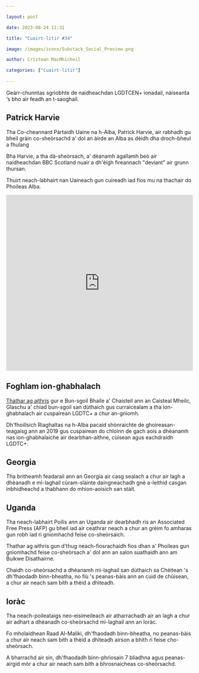 ```yaml
---

layout: post

date: 2023-08-24 11:31

title: "Cuairt-litir #34"

image: /images/icons/Substack_Social_Preview.png

author: Crìstean MacMhìcheil

categories: ["Cuairt-litir"]
  
---
```


Geàrr-chunntas sgrìobhte de naidheachdan LGDTCEN+ ionadail, nàiseanta ‘s bho air feadh an t-saoghail.

## Patrick Harvie

Tha Co-cheannard Pàrtaidh Uaine na h-Alba, Patrick Harvie, air rabhadh gu bheil gràin co-sheòrsachd a' dol an àirde an Alba as dèidh dha droch-bheul a fhulang

Bha Harvie, a tha dà-sheòrsach, a' dèanamh agallamh beò air naidheachdan BBC Scotland nuair a dh'èigh fireannach "deviant" air grunn thursan.

Thuirt neach-labhairt nan Uaineach gun cuireadh iad fios mu na thachair do Phoileas Alba.

<iframe width="100%" height="475" frameborder="0" src="https://www.bbc.co.uk/news/av-embeds/66584766/vpid/p0g890vh"></iframe>

## Foghlam ion-ghabhalach

[Thathar ag aithris](https://www.thenational.scot/news/23741392.first-school-scotland-embeds-lgbt-education-curriculum/) gur e Bun-sgoil Bhaile a' Chaisteil ann an Caisteal Mheilc, Glaschu a' chiad bun-sgoil san dùthaich gus curraicealam a tha ion-ghabhalach air cuspairean LGDTC+ a chur an-gnìomh.

Dh'fhoillsich Riaghaltas na h-Alba pacaid shònraichte de ghoireasan-teagaisg ann an 2019 gus cuspairean do chloinn de gach aois a dhèanamh nas ion-ghabhalaiche air dearbhan-aithne, cùisean agus eachdraidh LGDTC+.

## Georgia

Tha britheamh feadarail ann an Georgia air casg sealach a chur air lagh a dhèanadh e mì-laghail cùram-slàinte daingneachadh gnè a-leithid casgan inbhidheachd a thabhann do mhion-aoisich san stàit.

## Uganda

Tha neach-labhairt Poilis ann an Uganda air dearbhadh ris an Associated Free Press (AFP) gu bheil iad air ceathrar neach a chur an grèim fo amharas gun robh iad ri gnìomhachd feise co-sheòrsaich.

Thathar ag aithris gun d'thug neach-fiosrachaidh fios dhan a' Phoileas gun gnìomhachd feise co-sheòrsach a' dol ann an salon suathaidh ann am Buikwe Disathairne.

Chaidh co-sheòrsachd a dhèanamh mì-laghail san dùthaich sa Chèitean 's dh'fhaodadh binn-bheatha, no fiù 's peanas-bàis ann an cuid de chùisean, a chur air neach sam bith a thèid a dhìteadh.

## Ioràc

Tha neach-poileataigs neo-eisimeileach air atharrachadh air an lagh a chur air adhart a dhèanadh co-sheòrsachd mì-laghail ann an Ioràc.

Fo mholaidhean Raad Al-Maliki, dh'fhaodadh binn-bheatha, no peanas-bàis a chur air neach sam bith a thèid a dhìteadh airson a bhith ri feise cho-sheòrsach.

A bharrachd air sin, dh'fhaodadh binn-phrìosain 7 bliadhna agus peanas-airgid mòr a chur air neach sam bith a bhrosnaicheas co-sheòrsachd.